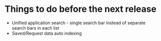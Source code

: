 # Things to do before the next release

-   Unified application search - single search bar instead of separate search bars in each list
-   Saved/Request data auto indexing
